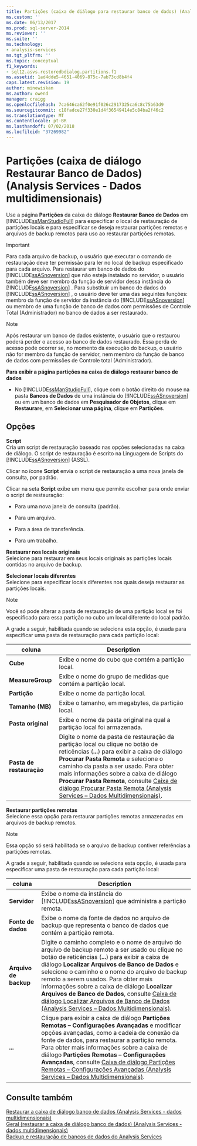 ```yaml
---
title: Partições (caixa de diálogo para restaurar banco de dados) (Analysis Services - dados multidimensionais) | Microsoft Docs
ms.custom: ''
ms.date: 06/13/2017
ms.prod: sql-server-2014
ms.reviewer: ''
ms.suite: ''
ms.technology:
- analysis-services
ms.tgt_pltfrm: ''
ms.topic: conceptual
f1_keywords:
- sql12.asvs.restoredbdialog.partitions.f1
ms.assetid: 1ad4dde5-4651-4069-875c-7ab73cd8b4f4
caps.latest.revision: 19
author: minewiskan
ms.author: owend
manager: craigg
ms.openlocfilehash: 7ca646ca62f0e91f026c2917325ca6c8c75b63d9
ms.sourcegitcommit: c18fadce27f330e1d4f36549414e5c84ba2f46c2
ms.translationtype: MT
ms.contentlocale: pt-BR
ms.lasthandoff: 07/02/2018
ms.locfileid: "37269982"
---
```

# <a name="partitions-restore-database-dialog-box-analysis-services---multidimensional-data"></a>Partições (caixa de diálogo Restaurar Banco de Dados) (Analysis Services - Dados multidimensionais)
  Use a página **Partições** da caixa de diálogo **Restaurar Banco de Dados** em [!INCLUDE[ssManStudioFull](../includes/ssmanstudiofull-md.md)] para especificar o local de restauração de partições locais e para especificar se deseja restaurar partições remotas e arquivos de backup remotos para uso ao restaurar partições remotas.  
  
> [!IMPORTANT]  
>  Para cada arquivo de backup, o usuário que executar o comando de restauração deve ter permissão para ler no local de backup especificado para cada arquivo. Para restaurar um banco de dados do [!INCLUDE[ssASnoversion](../includes/ssasnoversion-md.md)] que não esteja instalado no servidor, o usuário também deve ser membro da função de servidor dessa instância do [!INCLUDE[ssASnoversion](../includes/ssasnoversion-md.md)] . Para substituir um banco de dados do [!INCLUDE[ssASnoversion](../includes/ssasnoversion-md.md)] , o usuário deve ter uma das seguintes funções: membro da função de servidor da instância do [!INCLUDE[ssASnoversion](../includes/ssasnoversion-md.md)] ou membro de uma função de banco de dados com permissões de Controle Total (Administrador) no banco de dados a ser restaurado.  
  
> [!NOTE]  
>  Após restaurar um banco de dados existente, o usuário que o restaurou poderá perder o acesso ao banco de dados restaurado. Essa perda de acesso pode ocorrer se, no momento da execução do backup, o usuário não for membro da função de servidor, nem membro da função de banco de dados com permissões de Controle total (Administrador).  
  
 **Para exibir a página partições na caixa de diálogo restaurar banco de dados**  
  
-   No [!INCLUDE[ssManStudioFull](../includes/ssmanstudiofull-md.md)], clique com o botão direito do mouse na pasta **Bancos de Dados** de uma instância do [!INCLUDE[ssASnoversion](../includes/ssasnoversion-md.md)] ou em um banco de dados em **Pesquisador de Objetos**, clique em **Restaurar**e, em **Selecionar uma página**, clique em **Partições**.  
  
## <a name="options"></a>Opções  
 **Script**  
 Cria um script de restauração baseado nas opções selecionadas na caixa de diálogo. O script de restauração é escrito na Linguagem de Scripts do [!INCLUDE[ssASnoversion](../includes/ssasnoversion-md.md)] (ASSL).  
  
 Clicar no ícone **Script** envia o script de restauração a uma nova janela de consulta, por padrão.  
  
 Clicar na seta **Script** exibe um menu que permite escolher para onde enviar o script de restauração:  
  
-   Para uma nova janela de consulta (padrão).  
  
-   Para um arquivo.  
  
-   Para a área de transferência.  
  
-   Para um trabalho.  
  
 **Restaurar nos locais originais**  
 Selecione para restaurar em seus locais originais as partições locais contidas no arquivo de backup.  
  
 **Selecionar locais diferentes**  
 Selecione para especificar locais diferentes nos quais deseja restaurar as partições locais.  
  
> [!NOTE]  
>  Você só pode alterar a pasta de restauração de uma partição local se foi especificado para essa partição no cubo um local diferente do local padrão.  
  
 A grade a seguir, habilitada quando se seleciona esta opção, é usada para especificar uma pasta de restauração para cada partição local:  
  
|coluna|Description|  
|------------|-----------------|  
|**Cube**|Exibe o nome do cubo que contém a partição local.|  
|**MeasureGroup**|Exibe o nome do grupo de medidas que contém a partição local.|  
|**Partição**|Exibe o nome da partição local.|  
|**Tamanho (MB)**|Exibe o tamanho, em megabytes, da partição local.|  
|**Pasta original**|Exibe o nome da pasta original na qual a partição local foi armazenada.|  
|**Pasta de restauração**|Digite o nome da pasta de restauração da partição local ou clique no botão de reticências (**...**) para exibir a caixa de diálogo **Procurar Pasta Remota** e selecione o caminho da pasta a ser usado. Para obter mais informações sobre a caixa de diálogo **Procurar Pasta Remota**, consulte [Caixa de diálogo Procurar Pasta Remota &#40;Analysis Services – Dados Multidimensionais&#41;](browse-for-remote-folder-dialog-box-analysis-services-multidimensional-data.md).|  
  
 **Restaurar partições remotas**  
 Selecione essa opção para restaurar partições remotas armazenadas em arquivos de backup remotos.  
  
> [!NOTE]  
>  Essa opção só será habilitada se o arquivo de backup contiver referências a partições remotas.  
  
 A grade a seguir, habilitada quando se seleciona esta opção, é usada para especificar uma pasta de restauração para cada partição local:  
  
|coluna|Description|  
|------------|-----------------|  
|**Servidor**|Exibe o nome da instância do [!INCLUDE[ssASnoversion](../includes/ssasnoversion-md.md)] que administra a partição remota.|  
|**Fonte de dados**|Exibe o nome da fonte de dados no arquivo de backup que representa o banco de dados que contém a partição remota.|  
|**Arquivo de backup**|Digite o caminho completo e o nome de arquivo do arquivo de backup remoto a ser usado ou clique no botão de reticências (**...**) para exibir a caixa de diálogo **Localizar Arquivos de Banco de Dados** e selecione o caminho e o nome do arquivo de backup remoto a serem usados. Para obter mais informações sobre a caixa de diálogo **Localizar Arquivos de Banco de Dados**, consulte [Caixa de diálogo Localizar Arquivos de Banco de Dados &#40;Analysis Services – Dados Multidimensionais&#41;](locate-database-files-dialog-box-analysis-services-multidimensional-data.md).|  
|**...**|Clique para exibir a caixa de diálogo **Partições Remotas – Configurações Avançadas** e modificar opções avançadas, como a cadeia de conexão da fonte de dados, para restaurar a partição remota. Para obter mais informações sobre a caixa de diálogo **Partições Remotas – Configurações Avançadas**, consulte [Caixa de diálogo Partições Remotas – Configurações Avançadas &#40;Analysis Services – Dados Multidimensionais&#41;](remote-partitions-advanced-settings-dialog-analysis-services-multidimensional-data.md).|  
  
## <a name="see-also"></a>Consulte também  
 [Restaurar a caixa de diálogo banco de dados &#40;Analysis Services - dados multidimensionais&#41;](restore-database-dialog-box-analysis-services-multidimensional-data.md)   
 [Geral &#40;restaurar a caixa de diálogo banco de dados&#41; &#40;Analysis Services - dados multidimensionais&#41;](general-restore-database-dialog-box-analysis-services-multidimensional-data.md)   
 [Backup e restauração de bancos de dados do Analysis Services](multidimensional-models/backup-and-restore-of-analysis-services-databases.md)  
  
  
